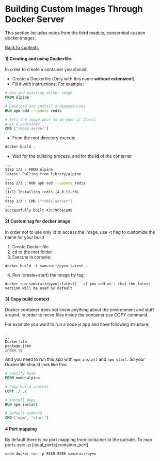 # Building Custom Images Through Docker Server

This section includes notes from the third module, concernind custom docker images.

[Back to contents](/README.md)

#### 1) Creating and using Dockerfile.

In order to create a container you should:
- Create a Dockerfile (Only with this name **without extension!**)
- Fill it with instructions. For example: 
```Dockerfile
# Use and existing docker image
FROM alpine

# Download and install a dependencies
RUN apk add --update redis

# Tell the image what to do when it starts
# As a container
CMD ["redis-server"]
```
- From the root directory execute
```bash
docker build .
```
- Wait for the building process, and for the **id** of the container
```bash
...
Step 1/3 : FROM alpine
latest: Pulling from library/alpine
...
Step 2/3 : RUN apk add --update redis
...
(1/1) Installing redis (4.0.11-r0)
...
Step 3/3 : CMD ["redis-server"]
...
Successfully built 43c796baca98
```

#### 2) Custom tag for docker image

In order not to use only id to access the image, use -t flag to customize the name for your build

1) Create Docker file
2) cd to the root folder
3) Execute in console:
```
docker build -t samuraii/pyvo:latest .
```
4) Run (create+start) the image by tag:
```
docker run samuraii/pyvo[:latest] - if you add no : that the latest version will be used by default
```

#### 3) Copy build context

Docker container does not know anything about the environment and stuff around. In order to move files inside the container use COPY command.

For example you want to run a node js app and have following structure:

```
.
..
Dockerfile
package.json
index.js
```

And you need to run this app with ```npm install``` and ```npm start```. So your Dockerfile should look like this:

```Dockerfile
# Specify base
FROM node:alpine

# Copy build context
COPY ./ ./

# Install deps
RUN npm install

# Default command
CMD ["npm", "start"]
```

#### 4 Port mapping

By default there is no port mapping from container to the outside. To map ports use: -p [local_port]:[container_port]
```
sudo docker run -p 8080:8080 samuraii/pyvo
```
